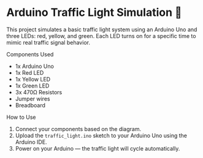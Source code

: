 # Arduino Traffic Light Simulation 🚦

This project simulates a basic traffic light system using an Arduino Uno and three LEDs: red, yellow, and green.
Each LED turns on for a specific time to mimic real traffic signal behavior.

 Components Used
- 1x Arduino Uno
- 1x Red LED
- 1x Yellow LED
- 1x Green LED
- 3x 470Ω Resistors
- Jumper wires
- Breadboard

 How to Use
1. Connect your components based on the diagram.
2. Upload the `traffic_light.ino` sketch to your Arduino Uno using the Arduino IDE.
3. Power on your Arduino — the traffic light will cycle automatically.



